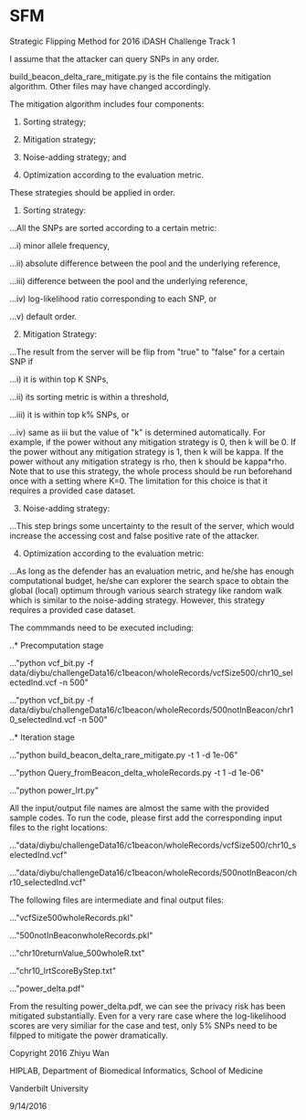 # SFM
Strategic Flipping Method for 2016 iDASH Challenge Track 1

I assume that the attacker can query SNPs in any order.

build_beacon_delta_rare_mitigate.py is the file contains the mitigation algorithm. Other files may have changed accordingly.

The mitigation algorithm includes four components:

1) Sorting strategy;

2) Mitigation strategy;

3) Noise-adding strategy; and

4) Optimization according to the evaluation metric.

These strategies should be applied in order.

1) Sorting strategy:

...All the SNPs are sorted according to a certain metric: 

...i) minor allele frequency, 

...ii) absolute difference between the pool and the underlying reference, 

...iii) difference between the pool and the underlying reference, 

...iv) log-likelihood ratio corresponding to each SNP, or

...v) default order.

2) Mitigation Strategy:

...The result from the server will be flip from "true" to "false" for a certain SNP if 

...i) it is within top K SNPs,

...ii) its sorting metric is within a threshold, 

...iii) it is within top k% SNPs, or 

...iv) same as iii but the value of "k" is determined automatically. For example, if the power without any mitigation strategy is 0, then k will be 0. If the power without any mitigation strategy is 1, then k will be kappa. If the power without any mitigation strategy is rho, then k should be kappa*rho. Note that to use this strategy, the whole process should be run beforehand once with a setting where K=0. The limitation for this choice is that it requires a provided case dataset.

3) Noise-adding strategy:

...This step brings some uncertainty to the result of the server, which would increase the accessing cost and false positive rate of the attacker.

4) Optimization according to the evaluation metric:

...As long as the defender has an evaluation metric, and he/she has enough computational budget, he/she can explorer the search space to obtain the global (local) optimum through various search strategy like random walk which is similar to the noise-adding strategy. However, this strategy requires a provided case dataset.

The commmands need to be executed including:

..* Precomputation stage

..."python vcf_bit.py -f data/diybu/challengeData16/c1beacon/wholeRecords/vcfSize500/chr10_selectedInd.vcf -n 500"

..."python vcf_bit.py -f data/diybu/challengeData16/c1beacon/wholeRecords/500notInBeacon/chr10_selectedInd.vcf -n 500"

..* Iteration stage

..."python build_beacon_delta_rare_mitigate.py -t 1 -d 1e-06"

..."python Query_fromBeacon_delta_wholeRecords.py -t 1 -d 1e-06"

..."python power_lrt.py"

All the input/output file names are almost the same with the provided sample codes. To run the code, please first add the corresponding input files to the right locations:

..."data/diybu/challengeData16/c1beacon/wholeRecords/vcfSize500/chr10_selectedInd.vcf"

..."data/diybu/challengeData16/c1beacon/wholeRecords/500notInBeacon/chr10_selectedInd.vcf"

The following files are intermediate and final output files:

..."vcfSize500wholeRecords.pkl"

..."500notInBeaconwholeRecords.pkl"

..."chr10returnValue_500wholeR.txt"

..."chr10_lrtScoreByStep.txt"

..."power_delta.pdf"

From the resulting power_delta.pdf, we can see the privacy risk has been mitigated substantially. Even for a very rare case where the log-likelihood scores are very similiar for the case and test, only 5% SNPs need to be filpped to mitigate the power dramatically.

Copyright 2016 Zhiyu Wan

HIPLAB, Department of Biomedical Informatics, School of Medicine

Vanderbilt University

9/14/2016
